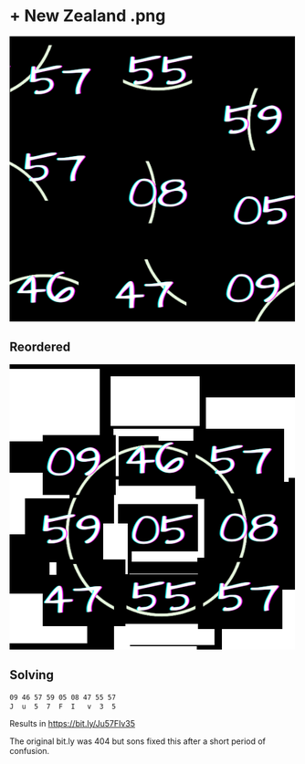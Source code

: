 # + New Zealand .png

![+ New Zealand .png](img/+_New_Zealand_.png)

## Reordered

![reordered](img/+_New_Zealand_reordered.png)

## Solving

```
09 46 57 59 05 08 47 55 57
J  u  5  7  F  I   v  3  5
```

Results in https://bit.ly/Ju57FIv35

The original bit.ly was 404 but sons fixed this after a short period of confusion.
